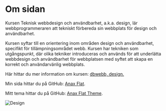 Om sidan
==============================================

Kursen Teknisk webbdesign och användbarhet, a.k.a. design, lär webbprogrammeraren att tekniskt förbereda sin webbplats för design och användbarhet.

Kursen syftar till en orientering inom områden design och användbarhet, specifikt för tillämpningsområdet webb. Kursen har tekniken som utgångspunkt, där olika tekniker introduceras och används för att underlätta webbdesign och användbarhet för webbplatsen med syftet att skapa en korrekt och användarvänlig webbplats.

Här hittar du mer information om kursen: [dbwebb, design.](https://dbwebb.se/kurser/design/)

Min sida hittar du på GitHub: [Anax Flat](https://github.com/oenstrom/Anax-Flat).

Mitt tema hittar du på GitHub: [Anax Flat Theme](https://github.com/oenstrom/anax-flat-theme).

![Design](img/design.jpg "Design")
